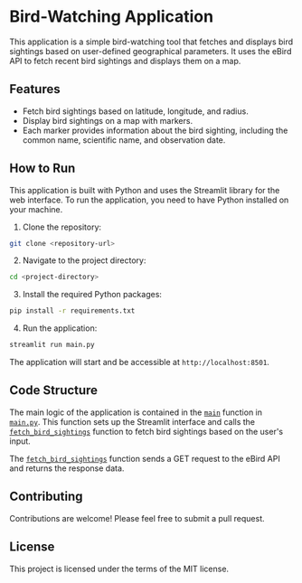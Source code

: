 # Bird-Watching Application

This application is a simple bird-watching tool that fetches and displays bird sightings based on user-defined geographical parameters. It uses the eBird API to fetch recent bird sightings and displays them on a map.

## Features

- Fetch bird sightings based on latitude, longitude, and radius.
- Display bird sightings on a map with markers.
- Each marker provides information about the bird sighting, including the common name, scientific name, and observation date.

## How to Run

This application is built with Python and uses the Streamlit library for the web interface. To run the application, you need to have Python installed on your machine.

1. Clone the repository:

```sh
git clone <repository-url>
```

2. Navigate to the project directory:

```sh
cd <project-directory>
```

3. Install the required Python packages:

```sh
pip install -r requirements.txt
```

4. Run the application:

```sh
streamlit run main.py
```

The application will start and be accessible at `http://localhost:8501`.

## Code Structure

The main logic of the application is contained in the [`main`](command:_github.copilot.openSymbolInFile?%5B%22main.py%22%2C%22main%22%5D "main.py") function in [`main.py`](command:_github.copilot.openRelativePath?%5B%7B%22scheme%22%3A%22file%22%2C%22authority%22%3A%22%22%2C%22path%22%3A%22%2Fc%3A%2FUsers%2FMario%20Venere%20Neto%2FDocuments%2FProjetos%20Pessoais%2FGITHUB_CLONES%2FSIMPLEEBIRD%2FSimple_eBird%2Fmain.py%22%2C%22query%22%3A%22%22%2C%22fragment%22%3A%22%22%7D%5D "c:\Users\Mario Venere Neto\Documents\Projetos Pessoais\GITHUB_CLONES\SIMPLEEBIRD\Simple_eBird\main.py"). This function sets up the Streamlit interface and calls the [`fetch_bird_sightings`](command:_github.copilot.openSymbolInFile?%5B%22main.py%22%2C%22fetch_bird_sightings%22%5D "main.py") function to fetch bird sightings based on the user's input.

The [`fetch_bird_sightings`](command:_github.copilot.openSymbolInFile?%5B%22main.py%22%2C%22fetch_bird_sightings%22%5D "main.py") function sends a GET request to the eBird API and returns the response data.

## Contributing

Contributions are welcome! Please feel free to submit a pull request.

## License

This project is licensed under the terms of the MIT license.